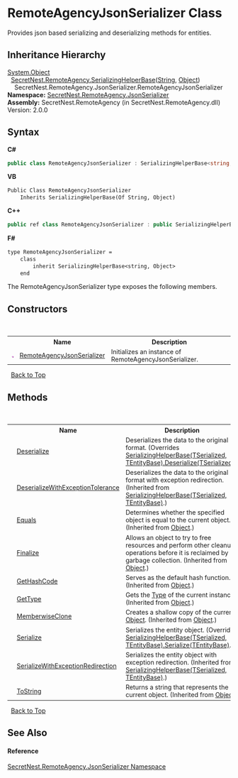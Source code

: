 # RemoteAgencyJsonSerializer Class
 

Provides json based serializing and deserializing methods for entities.


## Inheritance Hierarchy
<a href="https://docs.microsoft.com/dotnet/api/system.object" target="_blank">System.Object</a><br />&nbsp;&nbsp;<a href="T_SecretNest_RemoteAgency_SerializingHelperBase_2">SecretNest.RemoteAgency.SerializingHelperBase</a>(<a href="https://docs.microsoft.com/dotnet/api/system.string" target="_blank">String</a>, <a href="https://docs.microsoft.com/dotnet/api/system.object" target="_blank">Object</a>)<br />&nbsp;&nbsp;&nbsp;&nbsp;SecretNest.RemoteAgency.JsonSerializer.RemoteAgencyJsonSerializer<br />
**Namespace:**&nbsp;<a href="N_SecretNest_RemoteAgency_JsonSerializer">SecretNest.RemoteAgency.JsonSerializer</a><br />**Assembly:**&nbsp;SecretNest.RemoteAgency (in SecretNest.RemoteAgency.dll) Version: 2.0.0

## Syntax

**C#**<br />
``` C#
public class RemoteAgencyJsonSerializer : SerializingHelperBase<string, Object>
```

**VB**<br />
``` VB
Public Class RemoteAgencyJsonSerializer
	Inherits SerializingHelperBase(Of String, Object)
```

**C++**<br />
``` C++
public ref class RemoteAgencyJsonSerializer : public SerializingHelperBase<String^, Object^>
```

**F#**<br />
``` F#
type RemoteAgencyJsonSerializer =  
    class
        inherit SerializingHelperBase<string, Object>
    end
```

The RemoteAgencyJsonSerializer type exposes the following members.


## Constructors
&nbsp;<table><tr><th></th><th>Name</th><th>Description</th></tr><tr><td>![Public method](media/pubmethod.gif "Public method")</td><td><a href="M_SecretNest_RemoteAgency_JsonSerializer_RemoteAgencyJsonSerializer__ctor">RemoteAgencyJsonSerializer</a></td><td>
Initializes an instance of RemoteAgencyJsonSerializer.</td></tr></table>&nbsp;
<a href="#remoteagencyjsonserializer-class">Back to Top</a>

## Methods
&nbsp;<table><tr><th></th><th>Name</th><th>Description</th></tr><tr><td>![Public method](media/pubmethod.gif "Public method")</td><td><a href="M_SecretNest_RemoteAgency_JsonSerializer_RemoteAgencyJsonSerializer_Deserialize">Deserialize</a></td><td>
Deserializes the data to the original format.
 (Overrides <a href="M_SecretNest_RemoteAgency_SerializingHelperBase_2_Deserialize">SerializingHelperBase(TSerialized, TEntityBase).Deserialize(TSerialized)</a>.)</td></tr><tr><td>![Public method](media/pubmethod.gif "Public method")</td><td><a href="M_SecretNest_RemoteAgency_SerializingHelperBase_2_DeserializeWithExceptionTolerance">DeserializeWithExceptionTolerance</a></td><td>
Deserializes the data to the original format with exception redirection.
 (Inherited from <a href="T_SecretNest_RemoteAgency_SerializingHelperBase_2">SerializingHelperBase(TSerialized, TEntityBase)</a>.)</td></tr><tr><td>![Public method](media/pubmethod.gif "Public method")</td><td><a href="https://docs.microsoft.com/dotnet/api/system.object.equals#System_Object_Equals_System_Object_" target="_blank">Equals</a></td><td>
Determines whether the specified object is equal to the current object.
 (Inherited from <a href="https://docs.microsoft.com/dotnet/api/system.object" target="_blank">Object</a>.)</td></tr><tr><td>![Protected method](media/protmethod.gif "Protected method")</td><td><a href="https://docs.microsoft.com/dotnet/api/system.object.finalize#System_Object_Finalize" target="_blank">Finalize</a></td><td>
Allows an object to try to free resources and perform other cleanup operations before it is reclaimed by garbage collection.
 (Inherited from <a href="https://docs.microsoft.com/dotnet/api/system.object" target="_blank">Object</a>.)</td></tr><tr><td>![Public method](media/pubmethod.gif "Public method")</td><td><a href="https://docs.microsoft.com/dotnet/api/system.object.gethashcode#System_Object_GetHashCode" target="_blank">GetHashCode</a></td><td>
Serves as the default hash function.
 (Inherited from <a href="https://docs.microsoft.com/dotnet/api/system.object" target="_blank">Object</a>.)</td></tr><tr><td>![Public method](media/pubmethod.gif "Public method")</td><td><a href="https://docs.microsoft.com/dotnet/api/system.object.gettype#System_Object_GetType" target="_blank">GetType</a></td><td>
Gets the <a href="https://docs.microsoft.com/dotnet/api/system.type" target="_blank">Type</a> of the current instance.
 (Inherited from <a href="https://docs.microsoft.com/dotnet/api/system.object" target="_blank">Object</a>.)</td></tr><tr><td>![Protected method](media/protmethod.gif "Protected method")</td><td><a href="https://docs.microsoft.com/dotnet/api/system.object.memberwiseclone#System_Object_MemberwiseClone" target="_blank">MemberwiseClone</a></td><td>
Creates a shallow copy of the current <a href="https://docs.microsoft.com/dotnet/api/system.object" target="_blank">Object</a>.
 (Inherited from <a href="https://docs.microsoft.com/dotnet/api/system.object" target="_blank">Object</a>.)</td></tr><tr><td>![Public method](media/pubmethod.gif "Public method")</td><td><a href="M_SecretNest_RemoteAgency_JsonSerializer_RemoteAgencyJsonSerializer_Serialize">Serialize</a></td><td>
Serializes the entity object.
 (Overrides <a href="M_SecretNest_RemoteAgency_SerializingHelperBase_2_Serialize">SerializingHelperBase(TSerialized, TEntityBase).Serialize(TEntityBase)</a>.)</td></tr><tr><td>![Public method](media/pubmethod.gif "Public method")</td><td><a href="M_SecretNest_RemoteAgency_SerializingHelperBase_2_SerializeWithExceptionRedirection">SerializeWithExceptionRedirection</a></td><td>
Serializes the entity object with exception redirection.
 (Inherited from <a href="T_SecretNest_RemoteAgency_SerializingHelperBase_2">SerializingHelperBase(TSerialized, TEntityBase)</a>.)</td></tr><tr><td>![Public method](media/pubmethod.gif "Public method")</td><td><a href="https://docs.microsoft.com/dotnet/api/system.object.tostring#System_Object_ToString" target="_blank">ToString</a></td><td>
Returns a string that represents the current object.
 (Inherited from <a href="https://docs.microsoft.com/dotnet/api/system.object" target="_blank">Object</a>.)</td></tr></table>&nbsp;
<a href="#remoteagencyjsonserializer-class">Back to Top</a>

## See Also


#### Reference
<a href="N_SecretNest_RemoteAgency_JsonSerializer">SecretNest.RemoteAgency.JsonSerializer Namespace</a><br />